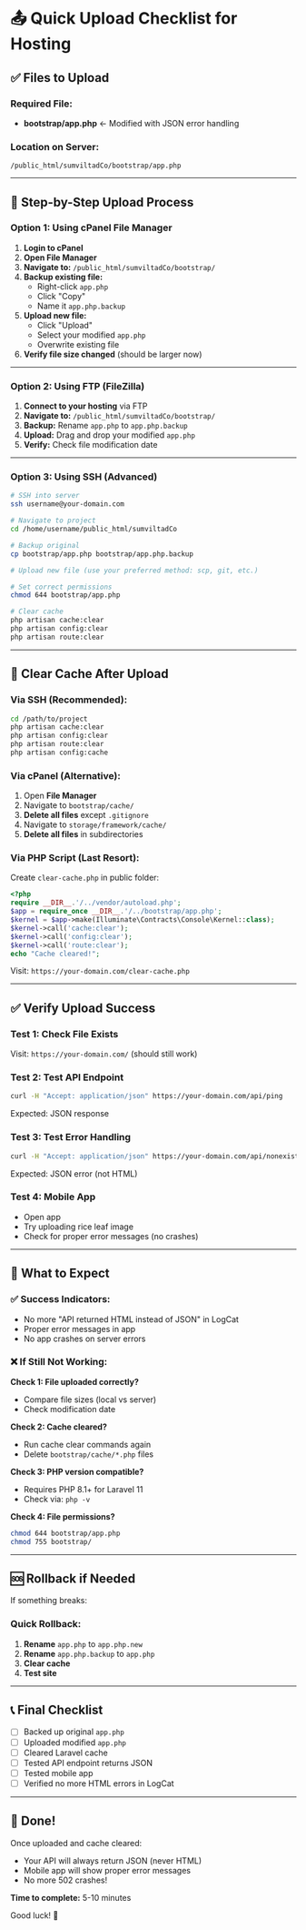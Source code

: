 # 📤 Quick Upload Checklist for Hosting

## ✅ Files to Upload

### Required File:
- **bootstrap/app.php** ← Modified with JSON error handling

### Location on Server:
```
/public_html/sumviltadCo/bootstrap/app.php
```

---

## 🚀 Step-by-Step Upload Process

### Option 1: Using cPanel File Manager

1. **Login to cPanel**
2. **Open File Manager**
3. **Navigate to:** `/public_html/sumviltadCo/bootstrap/`
4. **Backup existing file:**
   - Right-click `app.php`
   - Click "Copy"
   - Name it `app.php.backup`
5. **Upload new file:**
   - Click "Upload"
   - Select your modified `app.php`
   - Overwrite existing file
6. **Verify file size changed** (should be larger now)

---

### Option 2: Using FTP (FileZilla)

1. **Connect to your hosting** via FTP
2. **Navigate to:** `/public_html/sumviltadCo/bootstrap/`
3. **Backup:** Rename `app.php` to `app.php.backup`
4. **Upload:** Drag and drop your modified `app.php`
5. **Verify:** Check file modification date

---

### Option 3: Using SSH (Advanced)

```bash
# SSH into server
ssh username@your-domain.com

# Navigate to project
cd /home/username/public_html/sumviltadCo

# Backup original
cp bootstrap/app.php bootstrap/app.php.backup

# Upload new file (use your preferred method: scp, git, etc.)

# Set correct permissions
chmod 644 bootstrap/app.php

# Clear cache
php artisan cache:clear
php artisan config:clear
php artisan route:clear
```

---

## 🧹 Clear Cache After Upload

### Via SSH (Recommended):
```bash
cd /path/to/project
php artisan cache:clear
php artisan config:clear
php artisan route:clear
php artisan config:cache
```

### Via cPanel (Alternative):
1. Open **File Manager**
2. Navigate to `bootstrap/cache/`
3. **Delete all files** except `.gitignore`
4. Navigate to `storage/framework/cache/`
5. **Delete all files** in subdirectories

### Via PHP Script (Last Resort):
Create `clear-cache.php` in public folder:
```php
<?php
require __DIR__.'/../vendor/autoload.php';
$app = require_once __DIR__.'/../bootstrap/app.php';
$kernel = $app->make(Illuminate\Contracts\Console\Kernel::class);
$kernel->call('cache:clear');
$kernel->call('config:clear');
$kernel->call('route:clear');
echo "Cache cleared!";
```

Visit: `https://your-domain.com/clear-cache.php`

---

## ✅ Verify Upload Success

### Test 1: Check File Exists
Visit: `https://your-domain.com/` (should still work)

### Test 2: Test API Endpoint
```bash
curl -H "Accept: application/json" https://your-domain.com/api/ping
```

Expected: JSON response

### Test 3: Test Error Handling
```bash
curl -H "Accept: application/json" https://your-domain.com/api/nonexistent
```

Expected: JSON error (not HTML)

### Test 4: Mobile App
- Open app
- Try uploading rice leaf image
- Check for proper error messages (no crashes)

---

## 🎯 What to Expect

### ✅ Success Indicators:
- No more "API returned HTML instead of JSON" in LogCat
- Proper error messages in app
- No app crashes on server errors

### ❌ If Still Not Working:

**Check 1: File uploaded correctly?**
- Compare file sizes (local vs server)
- Check modification date

**Check 2: Cache cleared?**
- Run cache clear commands again
- Delete `bootstrap/cache/*.php` files

**Check 3: PHP version compatible?**
- Requires PHP 8.1+ for Laravel 11
- Check via: `php -v`

**Check 4: File permissions?**
```bash
chmod 644 bootstrap/app.php
chmod 755 bootstrap/
```

---

## 🆘 Rollback if Needed

If something breaks:

### Quick Rollback:
1. **Rename** `app.php` to `app.php.new`
2. **Rename** `app.php.backup` to `app.php`
3. **Clear cache**
4. **Test site**

---

## 📞 Final Checklist

- [ ] Backed up original `app.php`
- [ ] Uploaded modified `app.php`
- [ ] Cleared Laravel cache
- [ ] Tested API endpoint returns JSON
- [ ] Tested mobile app
- [ ] Verified no more HTML errors in LogCat

---

## 🎉 Done!

Once uploaded and cache cleared:
- Your API will always return JSON (never HTML)
- Mobile app will show proper error messages
- No more 502 crashes!

**Time to complete:** 5-10 minutes

Good luck! 🚀

